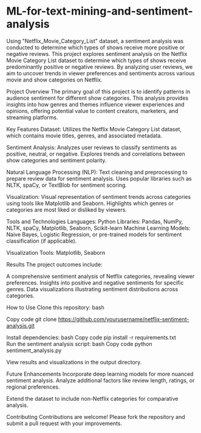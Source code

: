 # ML-for-text-mining-and-sentiment-analysis
Using "Netflix_Movie_Category_List" dataset, a sentiment analysis was conducted to determine which types of shows receive more positive or negative reviews.
This project explores sentiment analysis on the Netflix Movie Category List dataset to determine which types of shows receive predominantly positive or negative reviews. By analyzing user reviews, we aim to uncover trends in viewer preferences and sentiments across various movie and show categories on Netflix.

Project Overview
The primary goal of this project is to identify patterns in audience sentiment for different show categories. This analysis provides insights into how genres and themes influence viewer experiences and opinions, offering potential value to content creators, marketers, and streaming platforms.

Key Features
Dataset: Utilizes the Netflix Movie Category List dataset, which contains movie titles, genres, and associated metadata.

Sentiment Analysis:
Analyzes user reviews to classify sentiments as positive, neutral, or negative.
Explores trends and correlations between show categories and sentiment polarity.

Natural Language Processing (NLP):
Text cleaning and preprocessing to prepare review data for sentiment analysis.
Uses popular libraries such as NLTK, spaCy, or TextBlob for sentiment scoring.

Visualization:
Visual representation of sentiment trends across categories using tools like Matplotlib and Seaborn.
Highlights which genres or categories are most liked or disliked by viewers.

Tools and Technologies
Languages: Python
Libraries: Pandas, NumPy, NLTK, spaCy, Matplotlib, Seaborn, Scikit-learn
Machine Learning Models: Naive Bayes, Logistic Regression, or pre-trained models for sentiment classification (if applicable).

Visualization Tools: Matplotlib, Seaborn

Results
The project outcomes include:

A comprehensive sentiment analysis of Netflix categories, revealing viewer preferences.
Insights into positive and negative sentiments for specific genres.
Data visualizations illustrating sentiment distributions across categories.

How to Use
Clone this repository:
bash

Copy code
git clone https://github.com/yourusername/netflix-sentiment-analysis.git  

Install dependencies:
bash
Copy code
pip install -r requirements.txt  
Run the sentiment analysis script:
bash
Copy code
python sentiment_analysis.py  

View results and visualizations in the output directory.

Future Enhancements
Incorporate deep learning models for more nuanced sentiment analysis.
Analyze additional factors like review length, ratings, or regional preferences.

Extend the dataset to include non-Netflix categories for comparative analysis.

Contributing
Contributions are welcome! Please fork the repository and submit a pull request with your improvements.

